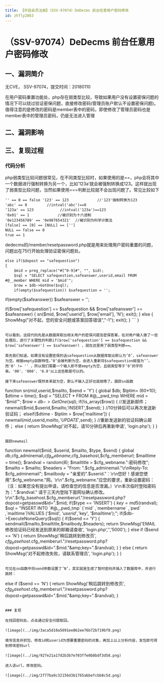 ```yaml
---
title: 【开启会员注册】（SSV-97074）DeDecms 前台任意用户密码修改
id: zhfly2863
---
```


# （SSV-97074）DeDecms 前台任意用户密码修改

## 一、漏洞简介

无CVE， SSV-97074，提交时间：20180110

在用户密码重置功能处，php存在弱类型比较，导致如果用户没有设置密保问题的情况下可以绕过验证密保问题，直接修改密码(管理员账户默认不设置密保问题)。值得注意的是修改的密码是member表中的密码，即使修改了管理员密码也是member表中的管理员密码，仍是无法进入管理

## 二、漏洞影响

## 三、复现过程

### 代码分析

php弱类型比较问题很常见，在不同类型比较时，如果使用的是==，php会将其中一个数据进行强制转换为另一个，比如’123a’就会被强制转换成123。这样就出现了弱类型比较问题，当然如果使用===判断比较就不会出现问题了。常见比较如下

```
'' == 0 == false '123' == 123             //'123'强制转换为123 
'abc' == 0         //intval('abc')==0 
'123a' == 123            //intval('123a')==123 
'0x01' == 1             //被识别为十六进制
'0e123456789' == '0e987654321'  //被识别为科学计数法 
[false] == [0] == [NULL] == [''] 
NULL == false == 0 
true == 1 
```

dedecms的/member/resetpassword.php就是用来处理用户密码重置的问题，问题出在75行开始处理验证密保问题处。

```
else if($dopost == "safequestion")
{
    $mid = preg_replace("#[^0-9]#", "", $id);
    $sql = "SELECT safequestion,safeanswer,userid,email FROM #@__member WHERE mid = '$mid'";
    $row = $db->GetOne($sql);
    if(empty($safequestion)) $safequestion = '';

```
if(empty($safeanswer)) $safeanswer = '';

if($row['safequestion'] == $safequestion &amp;&amp; $row['safeanswer'] == $safeanswer)
{
    sn($mid, $row['userid'], $row['email'], 'N');
    exit();
}
else
{
    ShowMsg("对不起，您的安全问题或答案回答错误","-1");
    exit();
} 
``` `}` 
```

可以看到，这段代码先是从数据库取出相关用户的密保问题及密保答案，在对用户输入做了一些处理后，进行了关键性的判断if($row['safequestion'] == $safequestion && $row['safeanswer'] == $safeanswer) ，就在这里用了弱类型判断==。

首先我们知道，如果没有设置密保的话safequestion从数据库取出默认为’0’，safeanswer为空。根据empty函数特性，’0’会被判断为空，会进入重新将$safequestion赋值为’’。而'0' != '' ，所以我们需要一个输入即不使empty为空，且弱类型等于’0’的字符串。'00'、'000'、'0.0'以上这些都是可以的。

接下来safeanswer既然本来就为空，那么不输入正好也就相等了。跟踪sn函数

```
function sn($mid,$userid,$mailto, $send = 'Y')
{
    global $db;
    $tptim= (60*10);
    $dtime = time();
    $sql = "SELECT * FROM #@__pwd_tmp WHERE mid = '$mid'";
    $row = $db->GetOne($sql);
    if(!is_array($row))
    {
        //发送新邮件；
        newmail($mid,$userid,$mailto,'INSERT',$send);
    }
    //10分钟后可以再次发送新验证码；
    elseif($dtime - $tptim > $row['mailtime'])
    {
        newmail($mid,$userid,$mailto,'UPDATE',$send);
    }
    //重新发送新的验证码确认邮件；
    else
    {
        return ShowMsg('对不起，请10分钟后再重新申请', 'login.php');
    }
} 
```

跟踪newmail

```
function newmail($mid, $userid, $mailto, $type, $send)
{
    global $db,$cfg_adminemail,$cfg_webname,$cfg_basehost,$cfg_memberurl;
    $mailtime = time();
    $randval = random(8);
    $mailtitle = $cfg_webname.":密码修改";
    $mailto = $mailto;
    $headers = "From: ".$cfg_adminemail."\r\nReply-To: $cfg_adminemail";
    $mailbody = "亲爱的".$userid."：\r\n您好！感谢您使用".$cfg_webname."网。\r\n".$cfg_webname."应您的要求，重新设置密码：（注：如果您没有提出申请，请检查您的信息是否泄漏。）\r\n本次临时登陆密码为：".$randval." 请于三天内登陆下面网址确认修改。\r\n".$cfg_basehost.$cfg_memberurl."/resetpassword.php?dopost=getpasswd&id=".$mid;
    if($type == 'INSERT')
    {
        $key = md5($randval);
        $sql = "INSERT INTO `#@__pwd_tmp` (`mid` ,`membername` ,`pwd` ,`mailtime`)VALUES ('$mid', '$userid',  '$key', '$mailtime');";
        if($db->ExecuteNoneQuery($sql))
        {
            if($send == 'Y')
            {
                sendmail($mailto,$mailtitle,$mailbody,$headers);
                return ShowMsg('EMAIL修改验证码已经发送到原来的邮箱请查收', 'login.php','','5000');
            } else if ($send == 'N')
            {
                return ShowMsg('稍后跳转到修改页', $cfg_basehost.$cfg_memberurl."/resetpassword.php?dopost=getpasswd&amp;id=".$mid."&amp;key=".$randval);
            }
        }
        else
        {
            return ShowMsg('对不起修改失败，请联系管理员', 'login.php');
        }
    } 
```

可见在sn函数中将send参数设置了’N’，其实就是生成了暂时密码并插入了数据库中，并进行跳转：

```
else if ($send == 'N')
{
    return ShowMsg('稍后跳转到修改页', $cfg_basehost.$cfg_memberurl."/resetpassword.php?dopost=getpasswd&amp;id=".$mid."&amp;key=".$randval);
} 
```

### 复现

在找回密码处，点击通过安全问题取回。

![image](../img/3aca5d10a5691ee862ee76b72b719bf0.png)

填写信息并抓包，修改id和userid为想要重置密码的对象，再加上以上分析内容，发包即可得到修改密码url

![image](../img/927e21a17d2b3b7e703ffe0b8bdf3d58.png)

进入该url，修改密码。

![image](../img/2f77ba9c32156d3b1765abbefcbb8c5d.png)
